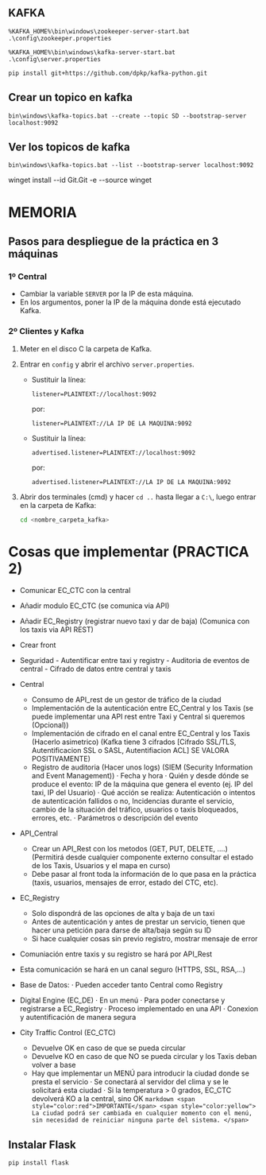 
## KAFKA
```
%KAFKA_HOME%\bin\windows\zookeeper-server-start.bat .\config\zookeeper.properties
```
```
%KAFKA_HOME%\bin\windows\kafka-server-start.bat .\config\server.properties
```
```
pip install git+https://github.com/dpkp/kafka-python.git
```

## Crear un topico en kafka
```
bin\windows\kafka-topics.bat --create --topic SD --bootstrap-server localhost:9092
```
## Ver los topicos de kafka
```
bin\windows\kafka-topics.bat --list --bootstrap-server localhost:9092
```

winget install --id Git.Git -e --source winget


# MEMORIA

## Pasos para despliegue de la práctica en 3 máquinas

### 1º Central
- Cambiar la variable `SERVER` por la IP de esta máquina.
- En los argumentos, poner la IP de la máquina donde está ejecutado Kafka.

### 2º Clientes y Kafka
1. Meter en el disco C la carpeta de Kafka.
2. Entrar en `config` y abrir el archivo `server.properties`.
   - Sustituir la línea:
     ```
     listener=PLAINTEXT://localhost:9092
     ```
     por:
     ```
     listener=PLAINTEXT://LA IP DE LA MAQUINA:9092
     ```
   - Sustituir la línea:
     ```
     advertised.listener=PLAINTEXT://localhost:9092
     ```
     por:
     ```
     advertised.listener=PLAINTEXT://LA IP DE LA MAQUINA:9092
     ```

3. Abrir dos terminales (cmd) y hacer `cd ..` hasta llegar a `C:\`, luego entrar en la carpeta de Kafka:
   ```bash
   cd <nombre_carpeta_kafka>


# Cosas que implementar (PRACTICA 2)
   - Comunicar EC_CTC con la central
   - Añadir modulo EC_CTC (se comunica via API)
   - Añadir EC_Registry (registrar nuevo taxi y dar de baja) (Comunica con los taxis via API REST)
   - Crear front

   - Seguridad
           - Autentificar entre taxi y registry
           - Auditoria de eventos de central
           - Cifrado de datos entre central y taxis
   - Central
      - Consumo de API_rest de un gestor de tráfico de la ciudad
      - Implementación de la autenticación entre EC_Central y los Taxis  (se puede implementar una API rest entre Taxi y Central si queremos (Opcional))
      - Implementación de cifrado en el canal entre EC_Central y los Taxis (Hacerlo asimetrico) (Kafka tiene 3 cifrados [Cifrado SSL/TLS, Autentificacion SSL o SASL, Autentifiacion ACL] SE VALORA POSITIVAMENTE)
      - Registro de auditoria (Hacer unos logs) (SIEM (Security Information and Event Management))
         · Fecha y hora
         · Quién y desde dónde se produce el evento: IP de la máquina que genera el evento (ej. IP del taxi, IP del Usuario)
         · Qué acción se realiza: Autenticación o intentos de autenticación fallidos o no, Incidencias durante el servicio, cambio de la situación del tráfico, usuarios o taxis bloqueados, errores, etc.
         · Parámetros o descripción del evento
      
   - API_Central
      - Crear un API_Rest con los metodos (GET, PUT, DELETE, ....) (Permitirá desde cualquier componente externo consultar el estado de los Taxis, Usuarios y el mapa en curso)
      - Debe pasar al front toda la información de lo que pasa en la práctica (taxis, usuarios, mensajes de error, estado del CTC, etc).
        
   - EC_Registry
      - Solo dispondrá de las opciones de alta y baja de un taxi
      - Antes de autenticación y antes de prestar un servicio, tienen que hacer una petición para darse de alta/baja según su ID
      - Si hace cualquier cosas sin previo registro, mostrar mensaje de error

   - Comuniación entre taxis y su registro se hará por API_Rest
   - Esta comunicación se hará en un canal seguro (HTTPS, SSL, RSA,...)

   - Base de Datos:
      · Pueden acceder tanto Central como Registry

   - Digital Engine (EC_DE)
      · En un menú
           · Para poder conectarse y registrarse a EC_Registry
           · Proceso implementado en una API
           · Conexion y autentificación de manera segura

   - City Traffic Control (EC_CTC)
      - Devuelve OK en caso de que se pueda circular
      - Devuelve KO en caso de que NO se pueda circular y los Taxis deban volver a base
      - Hay que implementar un MENÚ para introducir la ciudad donde se presta el servicio
            · Se conectará al servidor del clima y se le solicitará esta ciudad
            · Si la temperatura > 0 grados, EC_CTC devolverá KO a la central, sino OK
            ```markdown
           <span style="color:red">IMPORTANTE</span>
           <span style="color:yellow"> La ciudad podrá ser cambiada en cualquier momento con el menú, sin necesidad de reiniciar ninguna parte del sistema. </span>
            ```


## Instalar Flask
```
pip install flask
```































